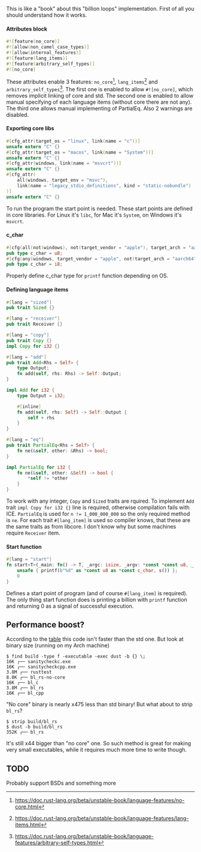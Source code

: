 This is like a "book" about this "billion loops" implementation. First of all you should understand
how it works.

#### Attributes block

```rust
#![feature(no_core)]
#![allow(non_camel_case_types)]
#![allow(internal_features)]
#![feature(lang_items)]
#![feature(arbitrary_self_types)]
#![no_core]
```

These attributes enable 3 features: `no_core`[^1], `lang_items`[^2] and `arbitrary_self_types`[^3].
The first one is enabled to allow `#![no_core]`, which removes implicit linking of core and std. The
second one is enabled to allow manual specifying of each language items (without core there are not
any). The third one allows manual implementing of PartialEq. Also 2 warnings are disabled.

[^1]: https://doc.rust-lang.org/beta/unstable-book/language-features/no-core.html

[^2]: https://doc.rust-lang.org/beta/unstable-book/language-features/lang-items.html

[^3]: https://doc.rust-lang.org/beta/unstable-book/language-features/arbitrary-self-types.html

#### Exporting core libs

```rust
#[cfg_attr(target_os = "linux", link(name = "c"))]
unsafe extern "C" {}
#[cfg_attr(target_os = "macos", link(name = "System"))]
unsafe extern "C" {}
#[cfg_attr(windows, link(name = "msvcrt"))]
unsafe extern "C" {}
#[cfg_attr(
    all(windows, target_env = "msvc"),
    link(name = "legacy_stdio_definitions", kind = "static-nobundle")
)]
unsafe extern "C" {}
```

To run the program the start point is needed. These start points are defined in core libraries. For
Linux it's `libc`, for Mac it's `System`, on Windows it's `msvcrt`.

#### c_char

```rust
#[cfg(all(not(windows), not(target_vendor = "apple"), target_arch = "aarch64"))]
pub type c_char = u8;
#[cfg(any(windows, target_vendor = "apple", not(target_arch = "aarch64")))]
pub type c_char = i8;
```

Properly define c_char type for `printf` function depending on OS.

#### Defining language items

```rust
#[lang = "sized"]
pub trait Sized {}

#[lang = "receiver"]
pub trait Receiver {}

#[lang = "copy"]
pub trait Copy {}
impl Copy for i32 {}

#[lang = "add"]
pub trait Add<Rhs = Self> {
    type Output;
    fn add(self, rhs: Rhs) -> Self::Output;
}

impl Add for i32 {
    type Output = i32;

    #[inline]
    fn add(self, rhs: Self) -> Self::Output {
        self + rhs
    }
}

#[lang = "eq"]
pub trait PartialEq<Rhs = Self> {
    fn ne(&self, other: &Rhs) -> bool;
}

impl PartialEq for i32 {
    fn ne(&self, other: &Self) -> bool {
        *self != *other
    }
}
```

To work with any integer, `Copy` and `Sized` traits are rquired. To implement `Add` trait `impl
Copy for i32 {}` line is required, otherwise compilation fails with ICE. `PartialEq` is used for
`n != 1_000_000_000` so the only required method is `ne`. For each trait `#[lang_item]` is used so
compiler knows, that these are the same traits as from libcore. I don't know why but some machines
require `Receiver` item.

#### Start function

```rust
#[lang = "start"]
fn start<T>(_main: fn() -> T, _argc: isize, _argv: *const *const u8, _: u8) -> isize {
    unsafe { printf(b"%d" as *const u8 as *const c_char, s()) };
    0
}
```

Defines a start point of program (and of course `#[lang_item]` is required). The only thing start
function does is printing a billion with `printf` function and returning 0 as a signal of
successful execution.

## Performance boost?

According to the [table](../README.md#Benchmarking) this code isn't faster than the std one. But
look at binary size (running on my Arch machine)

```shell
$ find build -type f -executable -exec dust -b {} \;
16K ┌── sanitycheckc.exe
16K ┌── sanitycheckcpp.exe
3.8M ┌── rusttest
8.0K ┌── bl_rs-no-core
16K ┌── bl_c
3.8M ┌── bl_rs
16K ┌── bl_cpp
```

"No core" binary is nearly x475 less than std binary! But what about to strip `bl_rs`?

```shell
$ strip build/bl_rs
$ dust -b build/bl_rs
352K ┌── bl_rs
```

It's still x44 bigger than "no core" one. So such method is great for making very small executables,
while it requires much more time to write though.

## TODO

Probably support BSDs and something more

